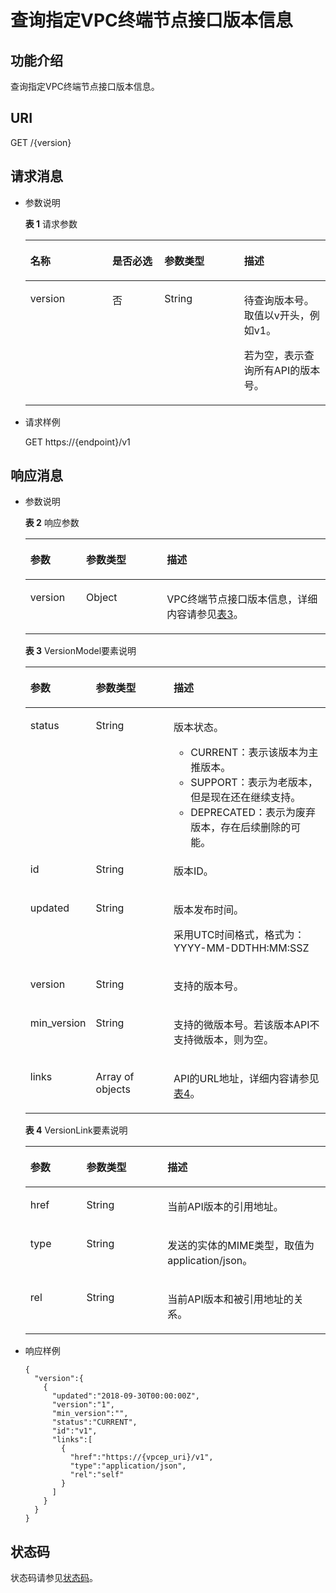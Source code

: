 # 查询指定VPC终端节点接口版本信息<a name="vpcep_06_0102"></a>

## 功能介绍<a name="section911804819271"></a>

查询指定VPC终端节点接口版本信息。

## URI<a name="section8252172943111"></a>

GET /\{version\}

## 请求消息<a name="section4451152618322"></a>

-   参数说明

    **表 1**  请求参数

    <a name="table5505175211710"></a>
    <table><thead align="left"><tr id="row1665510521073"><th class="cellrowborder" valign="top" width="27.347265273472654%" id="mcps1.2.5.1.1"><p id="p196553528716"><a name="p196553528716"></a><a name="p196553528716"></a>名称</p>
    </th>
    <th class="cellrowborder" valign="top" width="17.328267173282672%" id="mcps1.2.5.1.2"><p id="p565513525720"><a name="p565513525720"></a><a name="p565513525720"></a>是否必选</p>
    </th>
    <th class="cellrowborder" valign="top" width="26.547345265473453%" id="mcps1.2.5.1.3"><p id="p1565535214710"><a name="p1565535214710"></a><a name="p1565535214710"></a>参数类型</p>
    </th>
    <th class="cellrowborder" valign="top" width="28.777122287771224%" id="mcps1.2.5.1.4"><p id="p14655165220712"><a name="p14655165220712"></a><a name="p14655165220712"></a>描述</p>
    </th>
    </tr>
    </thead>
    <tbody><tr id="row765515219718"><td class="cellrowborder" valign="top" width="27.347265273472654%" headers="mcps1.2.5.1.1 "><p id="p33593591418"><a name="p33593591418"></a><a name="p33593591418"></a>version</p>
    </td>
    <td class="cellrowborder" valign="top" width="17.328267173282672%" headers="mcps1.2.5.1.2 "><p id="p8359259143"><a name="p8359259143"></a><a name="p8359259143"></a>否</p>
    </td>
    <td class="cellrowborder" valign="top" width="26.547345265473453%" headers="mcps1.2.5.1.3 "><p id="p0655115210718"><a name="p0655115210718"></a><a name="p0655115210718"></a>String</p>
    </td>
    <td class="cellrowborder" valign="top" width="28.777122287771224%" headers="mcps1.2.5.1.4 "><p id="p202009491205"><a name="p202009491205"></a><a name="p202009491205"></a>待查询版本号。取值以v开头，例如v1。</p>
    <p id="p7382592141"><a name="p7382592141"></a><a name="p7382592141"></a>若为空，表示查询所有API的版本号。</p>
    </td>
    </tr>
    </tbody>
    </table>

-   请求样例

    GET https://\{endpoint\}/v1


## 响应消息<a name="section17102195273319"></a>

-   参数说明

    **表 2**  响应参数

    <a name="table173673267343"></a>
    <table><thead align="left"><tr id="row6419026173412"><th class="cellrowborder" valign="top" width="18.57%" id="mcps1.2.4.1.1"><p id="p6419426123416"><a name="p6419426123416"></a><a name="p6419426123416"></a>参数</p>
    </th>
    <th class="cellrowborder" valign="top" width="26.939999999999998%" id="mcps1.2.4.1.2"><p id="p841911268345"><a name="p841911268345"></a><a name="p841911268345"></a>参数类型</p>
    </th>
    <th class="cellrowborder" valign="top" width="54.49%" id="mcps1.2.4.1.3"><p id="p1241982643410"><a name="p1241982643410"></a><a name="p1241982643410"></a>描述</p>
    </th>
    </tr>
    </thead>
    <tbody><tr id="row1841962613418"><td class="cellrowborder" valign="top" width="18.57%" headers="mcps1.2.4.1.1 "><p id="p184199268345"><a name="p184199268345"></a><a name="p184199268345"></a>version</p>
    </td>
    <td class="cellrowborder" valign="top" width="26.939999999999998%" headers="mcps1.2.4.1.2 "><p id="p4419426193412"><a name="p4419426193412"></a><a name="p4419426193412"></a>Object</p>
    </td>
    <td class="cellrowborder" valign="top" width="54.49%" headers="mcps1.2.4.1.3 "><p id="p1941992619345"><a name="p1941992619345"></a><a name="p1941992619345"></a>VPC终端节点接口版本信息，详细内容请参见<a href="#table13687304356">表3</a>。</p>
    </td>
    </tr>
    </tbody>
    </table>

    **表 3**  VersionModel要素说明

    <a name="table13687304356"></a>
    <table><thead align="left"><tr id="row1148330133514"><th class="cellrowborder" valign="top" width="18.62%" id="mcps1.2.4.1.1"><p id="p12148163012355"><a name="p12148163012355"></a><a name="p12148163012355"></a>参数</p>
    </th>
    <th class="cellrowborder" valign="top" width="27.12%" id="mcps1.2.4.1.2"><p id="p21481930173516"><a name="p21481930173516"></a><a name="p21481930173516"></a>参数类型</p>
    </th>
    <th class="cellrowborder" valign="top" width="54.26%" id="mcps1.2.4.1.3"><p id="p191487308357"><a name="p191487308357"></a><a name="p191487308357"></a>描述</p>
    </th>
    </tr>
    </thead>
    <tbody><tr id="row13148730103514"><td class="cellrowborder" valign="top" width="18.62%" headers="mcps1.2.4.1.1 "><p id="p414873012353"><a name="p414873012353"></a><a name="p414873012353"></a>status</p>
    </td>
    <td class="cellrowborder" valign="top" width="27.12%" headers="mcps1.2.4.1.2 "><p id="p19148133018351"><a name="p19148133018351"></a><a name="p19148133018351"></a>String</p>
    </td>
    <td class="cellrowborder" valign="top" width="54.26%" headers="mcps1.2.4.1.3 "><p id="p15148130173519"><a name="p15148130173519"></a><a name="p15148130173519"></a>版本状态。</p>
    <a name="ul12195132314920"></a><a name="ul12195132314920"></a><ul id="ul12195132314920"><li>CURRENT：表示该版本为主推版本。</li><li>SUPPORT：表示为老版本，但是现在还在继续支持。</li><li>DEPRECATED：表示为废弃版本，存在后续删除的可能。</li></ul>
    </td>
    </tr>
    <tr id="row2148153033517"><td class="cellrowborder" valign="top" width="18.62%" headers="mcps1.2.4.1.1 "><p id="p814815307351"><a name="p814815307351"></a><a name="p814815307351"></a>id</p>
    </td>
    <td class="cellrowborder" valign="top" width="27.12%" headers="mcps1.2.4.1.2 "><p id="p181488307350"><a name="p181488307350"></a><a name="p181488307350"></a>String</p>
    </td>
    <td class="cellrowborder" valign="top" width="54.26%" headers="mcps1.2.4.1.3 "><p id="p214943013351"><a name="p214943013351"></a><a name="p214943013351"></a>版本ID。</p>
    </td>
    </tr>
    <tr id="row61491030163510"><td class="cellrowborder" valign="top" width="18.62%" headers="mcps1.2.4.1.1 "><p id="p0149143014358"><a name="p0149143014358"></a><a name="p0149143014358"></a>updated</p>
    </td>
    <td class="cellrowborder" valign="top" width="27.12%" headers="mcps1.2.4.1.2 "><p id="p121491630183517"><a name="p121491630183517"></a><a name="p121491630183517"></a>String</p>
    </td>
    <td class="cellrowborder" valign="top" width="54.26%" headers="mcps1.2.4.1.3 "><p id="p4149830103515"><a name="p4149830103515"></a><a name="p4149830103515"></a>版本发布时间。</p>
    <p id="p871616113394"><a name="p871616113394"></a><a name="p871616113394"></a>采用UTC时间格式，格式为：YYYY-MM-DDTHH:MM:SSZ</p>
    </td>
    </tr>
    <tr id="row17149930163514"><td class="cellrowborder" valign="top" width="18.62%" headers="mcps1.2.4.1.1 "><p id="p514933013358"><a name="p514933013358"></a><a name="p514933013358"></a>version</p>
    </td>
    <td class="cellrowborder" valign="top" width="27.12%" headers="mcps1.2.4.1.2 "><p id="p914923015352"><a name="p914923015352"></a><a name="p914923015352"></a>String</p>
    </td>
    <td class="cellrowborder" valign="top" width="54.26%" headers="mcps1.2.4.1.3 "><p id="p214923015359"><a name="p214923015359"></a><a name="p214923015359"></a>支持的版本号。</p>
    </td>
    </tr>
    <tr id="row138921150194"><td class="cellrowborder" valign="top" width="18.62%" headers="mcps1.2.4.1.1 "><p id="p837715239193"><a name="p837715239193"></a><a name="p837715239193"></a>min_version</p>
    </td>
    <td class="cellrowborder" valign="top" width="27.12%" headers="mcps1.2.4.1.2 "><p id="p193771823181917"><a name="p193771823181917"></a><a name="p193771823181917"></a>String</p>
    </td>
    <td class="cellrowborder" valign="top" width="54.26%" headers="mcps1.2.4.1.3 "><p id="p378134613518"><a name="p378134613518"></a><a name="p378134613518"></a>支持的微版本号。若该版本API不支持微版本，则为空。</p>
    </td>
    </tr>
    <tr id="row101495301354"><td class="cellrowborder" valign="top" width="18.62%" headers="mcps1.2.4.1.1 "><p id="p18149173013518"><a name="p18149173013518"></a><a name="p18149173013518"></a>links</p>
    </td>
    <td class="cellrowborder" valign="top" width="27.12%" headers="mcps1.2.4.1.2 "><p id="p171493308352"><a name="p171493308352"></a><a name="p171493308352"></a>Array of objects</p>
    </td>
    <td class="cellrowborder" valign="top" width="54.26%" headers="mcps1.2.4.1.3 "><p id="p6149113014357"><a name="p6149113014357"></a><a name="p6149113014357"></a>API的URL地址，详细内容请参见<a href="#table2072420713363">表4</a>。</p>
    </td>
    </tr>
    </tbody>
    </table>

    **表 4**  VersionLink要素说明

    <a name="table2072420713363"></a>
    <table><thead align="left"><tr id="row1879514712367"><th class="cellrowborder" valign="top" width="18.67%" id="mcps1.2.4.1.1"><p id="p6795975366"><a name="p6795975366"></a><a name="p6795975366"></a>参数</p>
    </th>
    <th class="cellrowborder" valign="top" width="27.04%" id="mcps1.2.4.1.2"><p id="p9795127193619"><a name="p9795127193619"></a><a name="p9795127193619"></a>参数类型</p>
    </th>
    <th class="cellrowborder" valign="top" width="54.290000000000006%" id="mcps1.2.4.1.3"><p id="p147955719369"><a name="p147955719369"></a><a name="p147955719369"></a>描述</p>
    </th>
    </tr>
    </thead>
    <tbody><tr id="row187958715368"><td class="cellrowborder" valign="top" width="18.67%" headers="mcps1.2.4.1.1 "><p id="p197951713612"><a name="p197951713612"></a><a name="p197951713612"></a>href</p>
    </td>
    <td class="cellrowborder" valign="top" width="27.04%" headers="mcps1.2.4.1.2 "><p id="p197951874369"><a name="p197951874369"></a><a name="p197951874369"></a>String</p>
    </td>
    <td class="cellrowborder" valign="top" width="54.290000000000006%" headers="mcps1.2.4.1.3 "><p id="p779520783617"><a name="p779520783617"></a><a name="p779520783617"></a>当前API版本的引用地址。</p>
    </td>
    </tr>
    <tr id="row879514763612"><td class="cellrowborder" valign="top" width="18.67%" headers="mcps1.2.4.1.1 "><p id="p107951710363"><a name="p107951710363"></a><a name="p107951710363"></a>type</p>
    </td>
    <td class="cellrowborder" valign="top" width="27.04%" headers="mcps1.2.4.1.2 "><p id="p10795472366"><a name="p10795472366"></a><a name="p10795472366"></a>String</p>
    </td>
    <td class="cellrowborder" valign="top" width="54.290000000000006%" headers="mcps1.2.4.1.3 "><p id="p5712332143113"><a name="p5712332143113"></a><a name="p5712332143113"></a>发送的实体的MIME类型，取值为application/json。</p>
    </td>
    </tr>
    <tr id="row079519743614"><td class="cellrowborder" valign="top" width="18.67%" headers="mcps1.2.4.1.1 "><p id="p117951723611"><a name="p117951723611"></a><a name="p117951723611"></a>rel</p>
    </td>
    <td class="cellrowborder" valign="top" width="27.04%" headers="mcps1.2.4.1.2 "><p id="p979557123615"><a name="p979557123615"></a><a name="p979557123615"></a>String</p>
    </td>
    <td class="cellrowborder" valign="top" width="54.290000000000006%" headers="mcps1.2.4.1.3 "><p id="p1179513753617"><a name="p1179513753617"></a><a name="p1179513753617"></a>当前API版本和被引用地址的关系。</p>
    </td>
    </tr>
    </tbody>
    </table>


-   响应样例

    ```
    {
      "version":{
        {
          "updated":"2018-09-30T00:00:00Z",
          "version":"1",
          "min_version":"",
          "status":"CURRENT",
          "id":"v1",
          "links":[
            {
              "href":"https://{vpcep_uri}/v1",
              "type":"application/json",
              "rel":"self"
            }
          ]
        }
      }
    }
    ```


## 状态码<a name="section88561438153717"></a>

状态码请参见[状态码](状态码.md)。

